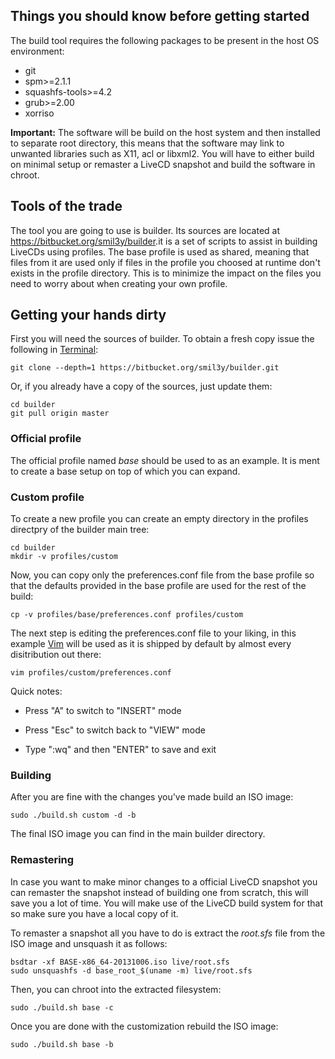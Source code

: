 ## Things you should know before getting started

The build tool requires the following packages to be present in the host OS
environment:

- git
- spm>=2.1.1
- squashfs-tools>=4.2
- grub>=2.00
- xorriso

**Important:** The software will be build on the host system and then installed
to separate root directory, this means that the software may link to unwanted
libraries such as X11, acl or libxml2. You will have to either build on minimal
setup or remaster a LiveCD snapshot and build the software in chroot.

## Tools of the trade

The tool you are going to use is builder. Its sources are located at
<https://bitbucket.org/smil3y/builder>.it is a set of scripts to assist in
building LiveCDs using profiles. The base profile is used as shared, meaning
that files from it are used only if files in the profile you choosed at runtime
don't exists in the profile directory. This is to minimize the impact on the
files you need to worry about when creating your own profile.

## Getting your hands dirty

First you will need the sources of builder. To obtain a fresh copy issue the
following in [Terminal](http://en.wikipedia.org/wiki/Computer_terminal#Text_terminals):

    git clone --depth=1 https://bitbucket.org/smil3y/builder.git

Or, if you already have a copy of the sources, just update them:

    cd builder
    git pull origin master

### Official profile

The official profile named *base* should be used to as an example. It is ment
to create a base setup on top of which you can expand.

### Custom profile

To create a new profile you can create an empty directory in the profiles
directpry of the builder main tree:

    cd builder
    mkdir -v profiles/custom

Now, you can copy only the preferences.conf file from the base profile so that
the defaults provided in the base profile are used for the rest of the build:

    cp -v profiles/base/preferences.conf profiles/custom

The next step is editing the preferences.conf file to your liking, in this
example [Vim](http://en.wikipedia.org/wiki/Vim_(text_editor)) will be used as
it is shipped by default by almost every disitribution out there:

    vim profiles/custom/preferences.conf

Quick notes:

- Press "A" to switch to "INSERT" mode

- Press "Esc" to switch back to "VIEW" mode

- Type ":wq" and then "ENTER" to save and exit

### Building

After you are fine with the changes you've made build an ISO image:

    sudo ./build.sh custom -d -b

The final ISO image you can find in the main builder directory.

### Remastering

In case you want to make minor changes to a official LiveCD snapshot you can
remaster the snapshot instead of building one from scratch, this will save you
a lot of time. You will make use of the LiveCD build system for that so make
sure you have a local copy of it.

To remaster a snapshot all you have to do is extract the *root.sfs* file from
the ISO image and unsquash it as follows:

    bsdtar -xf BASE-x86_64-20131006.iso live/root.sfs
    sudo unsquashfs -d base_root_$(uname -m) live/root.sfs

Then, you can chroot into the extracted filesystem:

    sudo ./build.sh base -c

Once you are done with the customization rebuild the ISO image:

    sudo ./build.sh base -b
